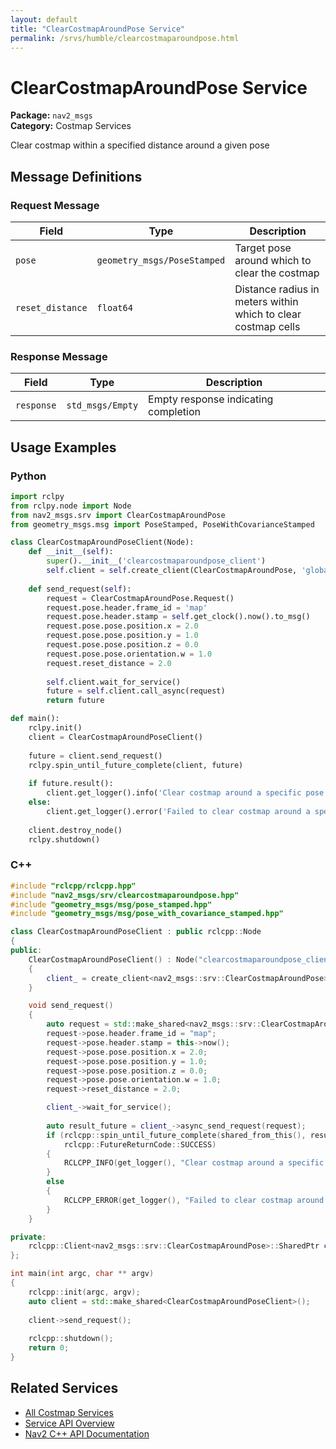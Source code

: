 ```yaml
---
layout: default
title: "ClearCostmapAroundPose Service"
permalink: /srvs/humble/clearcostmaparoundpose.html
---
```


# ClearCostmapAroundPose Service

**Package:** `nav2_msgs`  
**Category:** Costmap Services

Clear costmap within a specified distance around a given pose

## Message Definitions

### Request Message

| Field | Type | Description |
|-------|------|-------------|
| `pose` | `geometry_msgs/PoseStamped` | Target pose around which to clear the costmap |
| `reset_distance` | `float64` | Distance radius in meters within which to clear costmap cells |


### Response Message

| Field | Type | Description |
|-------|------|-------------|
| `response` | `std_msgs/Empty` | Empty response indicating completion |


## Usage Examples

### Python

```python
import rclpy
from rclpy.node import Node
from nav2_msgs.srv import ClearCostmapAroundPose
from geometry_msgs.msg import PoseStamped, PoseWithCovarianceStamped

class ClearCostmapAroundPoseClient(Node):
    def __init__(self):
        super().__init__('clearcostmaparoundpose_client')
        self.client = self.create_client(ClearCostmapAroundPose, 'global_costmap/clear_around_global_costmap')
        
    def send_request(self):
        request = ClearCostmapAroundPose.Request()
        request.pose.header.frame_id = 'map'
        request.pose.header.stamp = self.get_clock().now().to_msg()
        request.pose.pose.position.x = 2.0
        request.pose.pose.position.y = 1.0
        request.pose.pose.position.z = 0.0
        request.pose.pose.orientation.w = 1.0
        request.reset_distance = 2.0
        
        self.client.wait_for_service()
        future = self.client.call_async(request)
        return future

def main():
    rclpy.init()
    client = ClearCostmapAroundPoseClient()
    
    future = client.send_request()
    rclpy.spin_until_future_complete(client, future)
    
    if future.result():
        client.get_logger().info('Clear costmap around a specific pose completed')
    else:
        client.get_logger().error('Failed to clear costmap around a specific pose')
        
    client.destroy_node()
    rclpy.shutdown()
```

### C++

```cpp
#include "rclcpp/rclcpp.hpp"
#include "nav2_msgs/srv/clearcostmaparoundpose.hpp"
#include "geometry_msgs/msg/pose_stamped.hpp"
#include "geometry_msgs/msg/pose_with_covariance_stamped.hpp"

class ClearCostmapAroundPoseClient : public rclcpp::Node
{
public:
    ClearCostmapAroundPoseClient() : Node("clearcostmaparoundpose_client")
    {
        client_ = create_client<nav2_msgs::srv::ClearCostmapAroundPose>("global_costmap/clear_around_global_costmap");
    }

    void send_request()
    {
        auto request = std::make_shared<nav2_msgs::srv::ClearCostmapAroundPose::Request>();
        request->pose.header.frame_id = "map";
        request->pose.header.stamp = this->now();
        request->pose.pose.position.x = 2.0;
        request->pose.pose.position.y = 1.0;
        request->pose.pose.position.z = 0.0;
        request->pose.pose.orientation.w = 1.0;
        request->reset_distance = 2.0;

        client_->wait_for_service();
        
        auto result_future = client_->async_send_request(request);
        if (rclcpp::spin_until_future_complete(shared_from_this(), result_future) ==
            rclcpp::FutureReturnCode::SUCCESS)
        {
            RCLCPP_INFO(get_logger(), "Clear costmap around a specific pose completed");
        }
        else
        {
            RCLCPP_ERROR(get_logger(), "Failed to clear costmap around a specific pose");
        }
    }

private:
    rclcpp::Client<nav2_msgs::srv::ClearCostmapAroundPose>::SharedPtr client_;
};

int main(int argc, char ** argv)
{
    rclcpp::init(argc, argv);
    auto client = std::make_shared<ClearCostmapAroundPoseClient>();
    
    client->send_request();
    
    rclcpp::shutdown();
    return 0;
}
```

## Related Services

- [All Costmap Services](/srvs/humble/index.html#costmap-services)
- [Service API Overview](/srvs/humble/index.html)
- [Nav2 C++ API Documentation](/humble/html/index.html)